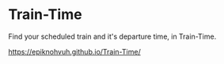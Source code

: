 # Train-Time
Find your scheduled train and it's departure time, in Train-Time.

https://epiknohvuh.github.io/Train-Time/
